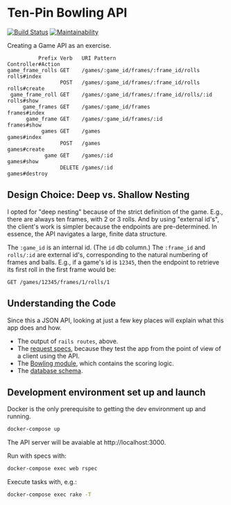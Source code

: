 # Ten-Pin Bowling API

[![Build Status](https://travis-ci.org/dogweather/bowling-api.svg?branch=master)](https://travis-ci.org/dogweather/bowling-api) [![Maintainability](https://api.codeclimate.com/v1/badges/a3e5c9c337305129b87b/maintainability)](https://codeclimate.com/github/dogweather/bowling-api/maintainability)


Creating a Game API as an exercise.

```
          Prefix Verb   URI Pattern                                Controller#Action
game_frame_rolls GET    /games/:game_id/frames/:frame_id/rolls     rolls#index
                 POST   /games/:game_id/frames/:frame_id/rolls     rolls#create
 game_frame_roll GET    /games/:game_id/frames/:frame_id/rolls/:id rolls#show
     game_frames GET    /games/:game_id/frames                     frames#index
      game_frame GET    /games/:game_id/frames/:id                 frames#show
           games GET    /games                                     games#index
                 POST   /games                                     games#create
            game GET    /games/:id                                 games#show
                 DELETE /games/:id                                 games#destroy

```

## Design Choice: Deep vs. Shallow Nesting

I opted for "deep nesting" because of the strict definition of the game. E.g., there
are always ten frames, with 2 or 3 rolls. And by using "external id's", the client's
work is simpler because the endpoints are pre-determined. In essence, the API navigates
a large, finite data structure.

The `:game_id` is an internal id. (The `id` db column.) The `:frame_id` and `rolls/:id` are external id's, corresponding to the natural numbering of frames and balls. E.g., if a game's
 id is `12345`, then the endpoint to retrieve its first roll in the first frame would be:

```
GET /games/12345/frames/1/rolls/1
```

## Understanding the Code

Since this a JSON API, looking at just a few key places will
explain what this app does and how.

* The output of `rails routes`, above.
* The [request specs](https://github.com/dogweather/bowling-api/tree/master/spec/requests),
  because they test the app from the point of view of a client using the
  API.
* The [Bowling module](https://github.com/dogweather/bowling-api/blob/master/lib/bowling.rb),
  which contains the scoring logic.
* The [database schema](https://github.com/dogweather/bowling-api/blob/master/db/schema.rb).

## Development environment set up and launch

Docker is the only prerequisite to getting the dev environment
up and running.

```bash
docker-compose up
```

The API server will be avaiable at http://localhost:3000.

Run with specs with:

```bash
docker-compose exec web rspec
```

Execute tasks with, e.g.:

```bash
docker-compose exec rake -T
```
